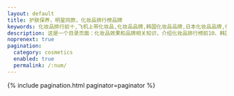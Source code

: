 ```yaml
---
layout: default 
title: 护肤保养，明星同款，化妆品排行榜品牌
keywords: 化妆品排行前十,飞机上带化妆品,化妆品品牌,韩国化妆品品牌,日本化妆品品牌,化妆品成分,化妆品原理
description: 这是一个目录页面：化妆品效果和品牌相关知识，介绍化妆品排行榜前10、韩国日本化妆品品牌，收集化妆品的使用技巧和日常携带的注意事项，主要关注肌肤保养、美白去色斑。
noprenext: true
pagination:
  category: cosmetics
  enabled: true
  permalink: /:num/
---
```


{% include pagination.html paginator=paginator %}
